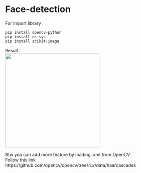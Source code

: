# Face-detection
<p>For import library :</p>

```
pip install opencv-python
pip install os-sys
pip install scikit-image
```

Result : <br><img src="https://cdn.discordapp.com/attachments/799122811691204648/1043859693195513886/image.png" height="300">

<p>Btw you can add more feature by loading .xml from OpenCV<br>
Follow this link https://github.com/opencv/opencv/tree/4.x/data/haarcascades</p>
